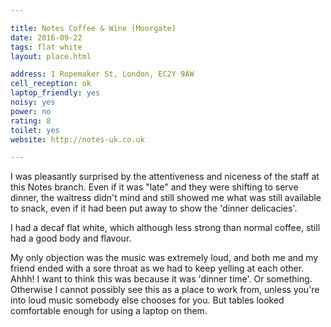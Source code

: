 ```yaml
---

title: Notes Coffee & Wine (Moorgate)
date: 2016-09-22
tags: flat white
layout: place.html

address: 1 Ropemaker St, London, EC2Y 9AW
cell_reception: ok
laptop_friendly: yes
noisy: yes
power: no
rating: 8
toilet: yes
website: http://notes-uk.co.uk

---
```


I was pleasantly surprised by the attentiveness and niceness of the staff at this Notes branch. Even if it was "late" and they were shifting to serve dinner, the waitress didn't mind and still showed me what was still available to snack, even if it had been put away to show the 'dinner delicacies'.

I had a decaf flat white, which although less strong than normal coffee, still had a good body and flavour.

My only objection was the music was extremely loud, and both me and my friend ended with a sore throat as we had to keep yelling at each other. Ahhh! I want to think this was because it was 'dinner time'. Or something. Otherwise I cannot possibly see this as a place to work from, unless you're into loud music somebody else chooses for you. But tables looked comfortable enough for using a laptop on them.
